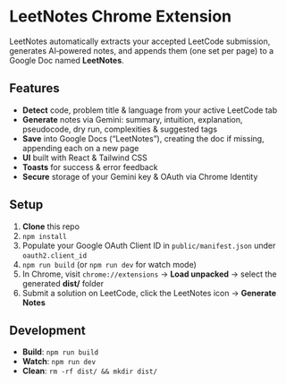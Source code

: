 # LeetNotes Chrome Extension

LeetNotes automatically extracts your accepted LeetCode submission, generates AI‐powered notes, and appends them (one set per page) to a Google Doc named **LeetNotes**.

## Features

- **Detect** code, problem title & language from your active LeetCode tab  
- **Generate** notes via Gemini: summary, intuition, explanation, pseudocode, dry run, complexities & suggested tags  
- **Save** into Google Docs (“LeetNotes”), creating the doc if missing, appending each on a new page  
- **UI** built with React & Tailwind CSS  
- **Toasts** for success & error feedback  
- **Secure** storage of your Gemini key & OAuth via Chrome Identity

## Setup

1. **Clone** this repo  
2. `npm install`  
3. Populate your Google OAuth Client ID in `public/manifest.json` under `oauth2.client_id`  
4. `npm run build` (or `npm run dev` for watch mode)  
5. In Chrome, visit `chrome://extensions` → **Load unpacked** → select the generated **dist/** folder  
6. Submit a solution on LeetCode, click the LeetNotes icon → **Generate Notes**  

## Development

- **Build**: `npm run build`  
- **Watch**: `npm run dev`  
- **Clean**: `rm -rf dist/ && mkdir dist/`


